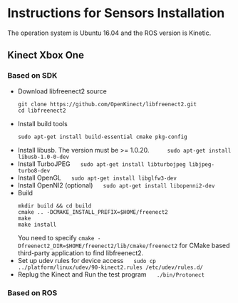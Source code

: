 # Instructions for Sensors Installation
The operation system is Ubuntu 16.04 and the ROS version is Kinetic.
## Kinect Xbox One
### Based on SDK
* Download libfreenect2 source
    ```
    git clone https://github.com/OpenKinect/libfreenect2.git
    cd libfreenect2
    ```
* Install build tools
    ```
    sudo apt-get install build-essential cmake pkg-config
* Install libusb. The version must be >= 1.0.20.
    ```
    sudo apt-get install libusb-1.0-0-dev
    ```
* Install TurboJPEG
    ```
    sudo apt-get install libturbojpeg libjpeg-turbo8-dev
    ```
* Install OpenGL
    ```
    sudo apt-get install libglfw3-dev
    ```
* Install OpenNI2 (optional)
    ```
    sudo apt-get install libopenni2-dev
    ```
* Build
    ```
    mkdir build && cd build
    cmake .. -DCMAKE_INSTALL_PREFIX=$HOME/freenect2
    make
    make install
    ```
    You need to specify `cmake -Dfreenect2_DIR=$HOME/freenect2/lib/cmake/freenect2` for CMake based third-party application to find libfreenect2.
* Set up udev rules for device access
    ```
    sudo cp ../platform/linux/udev/90-kinect2.rules /etc/udev/rules.d/
    ```
* Replug the Kinect and Run the test program
    ```
    ./bin/Protonect
    ```
### Based on ROS
